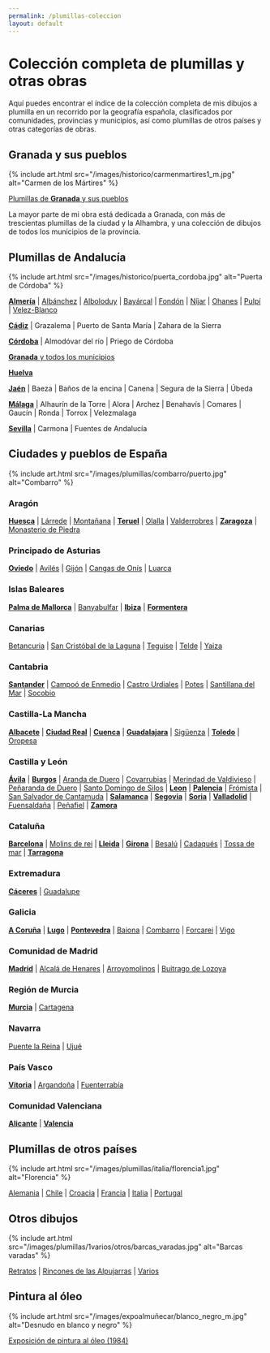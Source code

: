 ```yaml
---
permalink: /plumillas-coleccion
layout: default
---
```

# Colección completa de plumillas y otras obras
Aquí puedes encontrar el índice de la colección completa de mis dibujos a plumilla en un recorrido por la geografía española, clasificados por comunidades, provincias y municipios, así como plumillas de otros países y otras categorías de obras.

## Granada y sus pueblos

{% include art.html src="/images/historico/carmenmartires1_m.jpg" alt="Carmen de los Mártires" %}

[Plumillas de __Granada__ y sus pueblos](/plumillas/granada)

La mayor parte de mi obra está dedicada a Granada, con más de trescientas plumillas de la ciudad y la Alhambra, y una colección de dibujos de todos los municipios de la provincia.

## Plumillas de Andalucía

{% include art.html src="/images/historico/puerta_cordoba.jpg" alt="Puerta de Córdoba" %}

__[Almería](/plumillas/andalucia/almeria/almeria)__
 | [Albánchez](/plumillas/andalucia/almeria/albanchez)
 | [Alboloduy](/plumillas/andalucia/almeria/alboloduy)
 | [Bayárcal](/plumillas/andalucia/almeria/bayarcal)
 | [Fondón](/plumillas/andalucia/almeria/fondon)
 | [Níjar](/plumillas/andalucia/almeria/comarca-nijar)
 | [Ohanes](/plumillas/andalucia/almeria/ohanes)
 | [Pulpí](/plumillas/andalucia/almeria/pulpi)
 | [Velez-Blanco](/plumillas/andalucia/almeria/velez-blanco)

__[Cádiz](/plumillas/andalucia/cadiz/cadiz)__
 | Grazalema
 | Puerto de Santa María
 | Zahara de la Sierra

__[Córdoba](/plumillas/andalucia/cordoba/cordoba)__
 | Almodóvar del río
 | Priego de Córdoba

[__Granada__ y todos los municipios](/plumillas/granada)

__[Huelva](/plumillas/andalucia/huelva/huelva)__

__[Jaén](/plumillas/andalucia/jaen/jaen)__
 | Baeza
 | Baños de la encina
 | Canena
 | Segura de la Sierra
 | Úbeda

__[Málaga](/plumillas/andalucia/malaga/malaga)__
 | Alhaurín de la Torre
 | Alora
 | Archez
 | Benahavís
 | Comares
 | Gaucín
 | Ronda
 | Torrox
 | Velezmalaga

__[Sevilla](/plumillas/andalucia/sevilla/sevilla)__
 | Carmona
 | Fuentes de Andalucía

## Ciudades y pueblos de España

{% include art.html src="/images/plumillas/combarro/puerto.jpg" alt="Combarro" %}

### Aragón
__[Huesca](/plumillas/aragon/huesca/huesca)__
 | [Lárrede](/plumillas/aragon/huesca/larrede)
 | [Montañana](/plumillas/aragon/huesca/montanana)
 | __[Teruel](/plumillas/aragon/teruel/teruel)__
 | [Olalla](/plumillas/aragon/teruel/olalla)
 | [Valderrobres](/plumillas/aragon/teruel/valderrobres)
 | __[Zaragoza](/plumillas/aragon/zaragoza/zaragoza)__
 | [Monasterio de Piedra](/plumillas/aragon/zaragoza/monasterio-de-piedra)

### Principado de Asturias
__[Oviedo](/plumillas/asturias/oviedo)__
 | [Avilés](/plumillas/asturias/aviles)
 | [Gijón](/plumillas/asturias/gijon)
 | [Cangas de Onís](/plumillas/asturias/cangas-de-onis)
 | [Luarca](/plumillas/asturias/luarca)

### Islas Baleares
 __[Palma de Mallorca](/plumillas/baleares/mallorca/palma)__
  | [Banyabulfar](/plumillas/baleares/mallorca/banyabulfar)
  | __[Ibiza](/plumillas/baleares/ibiza/ibiza)__
  | __[Formentera](/plumillas/baleares/formentera/formentera)__

### Canarias
[Betancuria](/plumillas/canarias/fuerteventura/betancuria)
 | [San Cristóbal de la Laguna](/plumillas/canarias/tenerife/san-cristobal-laguna)
 | [Teguise](/plumillas/canarias/lanzarote/teguise)
 | [Telde](/plumillas/canarias/gran-canaria/telde)
 | [Yaiza](/plumillas/canarias/lanzarote/yaiza)

### Cantabria
__[Santander](/plumillas/cantabria/santander)__
 | [Campoó de Enmedio](/plumillas/cantabria/campoo-de-enmedio)
 | [Castro Urdiales](/plumillas/cantabria/castro-uridales)
 | [Potes](/plumillas/cantabria/potes)
 | [Santillana del Mar](/plumillas/cantabria/santillana-del-mar)
 | [Socobio](/plumillas/cantabria/socobio)

### Castilla-La Mancha
__[Albacete](/plumillas/castilla-la-mancha/albacete/albacete)__
 | __[Ciudad Real](/plumillas/castilla-la-mancha/ciudad-real/ciudad-real)__
 | __[Cuenca](/plumillas/castilla-la-mancha/cuenca/cuenca)__
 | __[Guadalajara](/plumillas/castilla-la-mancha/guadalajara/guadalajara)__
 | [Sigüenza](/plumillas/castilla-la-mancha/guadalajara/siguenza)
 | __[Toledo](/plumillas/castilla-la-mancha/toledo/toledo)__
 | [Oropesa](/plumillas/castilla-la-mancha/toledo/oropesa)

### Castilla y León
 __[Ávila](/plumillas/castilla-leon/avila/avila)__
 | __[Burgos](/plumillas/castilla-leon/burgos/burgos)__
 | [Aranda de Duero](/plumillas/castilla-leon/burgos/aranda-de-duero)
 | [Covarrubias](/plumillas/castilla-leon/burgos/covarrubias)
 | [Merindad de Valdivieso](/plumillas/castilla-leon/burgos/merindad-de-valdivieso)
 | [Peñaranda de Duero](/plumillas/castilla-leon/burgos/penaranda-de-duero)
 | [Santo Domingo de Silos](/plumillas/castilla-leon/burgos/santo-domingo-silos)
 | __[Leon](/plumillas/castilla-leon/leon/leon)__
 | __[Palencia](/plumillas/castilla-leon/palencia/palencia)__
 | [Frómista](/plumillas/castilla-leon/palencia/fromista)
 | [San Salvador de Cantamuda](/plumillas/castilla-leon/palencia/san-salvador-cantamuda)
 | __[Salamanca](/plumillas/castilla-leon/salamanca/salamanca)__
 | __[Segovia](/plumillas/castilla-leon/segovia/segovia)__
 | __[Soria](/plumillas/castilla-leon/soria/soria)__
 | __[Valladolid](/plumillas/castilla-leon/valladolid/valladolid)__
 | [Fuensaldaña](/plumillas/castilla-leon/valladolid/fuensaldana)
 | [Peñafiel](/plumillas/castilla-leon/valladolid/penafiel)
 | __[Zamora](/plumillas/castilla-leon/zamora/zamora)__

### Cataluña
__[Barcelona](/plumillas/catalunya/barcelona/barcelona)__
 | [Molins de rei](/plumillas/catalunya/barcelona/molins-de-rei)
 | __[Lleida](/plumillas/catalunya/lleida/lleida)__
 | __[Girona](/plumillas/catalunya/girona/girona)__
 | [Besalú](/plumillas/catalunya/girona/besalu)
 | [Cadaqués](/plumillas/catalunya/girona/cadaques)
 | [Tossa de mar](/plumillas/catalunya/girona/tossa-de-mar)
 | __[Tarragona](/plumillas/catalunya/taragona/tarragona)__

### Extremadura
__[Cáceres](/plumillas/extremadura/caceres/caceres)__
 | [Guadalupe](/plumillas/extremadura/caceres/guadalupe)

### Galicia
__[A Coruña](/plumillas/galicia/a-coruna/a-coruna)__
 | __[Lugo](/plumillas/galicia/lugo/lugo)__
 | __[Pontevedra](/plumillas/galicia/pontevedra/pontevedra)__
 | [Baiona](/plumillas/galicia/pontevedra/baiona)
 | [Combarro](/plumillas/galicia/pontevedra/combarro)
 | [Forcarei](/plumillas/galicia/pontevedra/foncarei)
 | [Vigo](/plumillas/galicia/pontevedra/vigo)

### Comunidad de Madrid
__[Madrid](/plumillas/madrid/madrid)__
 | [Alcalá de Henares](/plumillas/madrid/alcala-de-henares)
 | [Arroyomolinos](/plumillas/madrid/arroyomolinos)
 | [Buitrago de Lozoya](/plumillas/madrid/buitrago-de-lozoya)

### Región de Murcia
 __[Murcia](/plumillas/murcia/murcia)__
  | [Cartagena](/plumillas/murcia/cartagena)

### Navarra
[Puente la Reina](/plumillas/navarra/puente-la-reina)
 | [Ujué](/plumillas/navarra-ujue)

### País Vasco
__[Vitoria](/plumillas/pais-vasco/alava/vitoria)__
  | [Argandoña](/plumillas/pais-vasco/alava/argandona)
  | [Fuenterrabía](/plumillas/pais-vasco/guipuzcoa/fuenterrabia)

### Comunidad Valenciana
__[Alicante](/plumillas/comunidad-valenciana/alicante/alicante)__
 | __[Valencia](/plumillas/comunidad-valenciana/valencia/valencia)__

## Plumillas de otros países

{% include art.html src="/images/plumillas/italia/florencia1.jpg" alt="Florencia" %}

[Alemania](/plumillas/alemania)
 | [Chile](/plumillas/chile)
 | [Croacia](/plumillas/croacia)
 | [Francia](/plumillas/francia)
 | [Italia](/plumillas/italia)
 | [Portugal](/plumillas/portugal)

## Otros dibujos

{% include art.html src="/images/plumillas/1varios/otros/barcas_varadas.jpg" alt="Barcas varadas" %}

[Retratos](/plumillas/retratos)
 | [Rincones de las Alpujarras](/plumillas/alpujarras)
 | [Varios](/plumillas/varios)


## Pintura al óleo

{% include art.html src="/images/expoalmuñecar/blanco_negro_m.jpg" alt="Desnudo en blanco y negro" %}

[Exposición de pintura al óleo (1984)](/expo-almuñecar)
